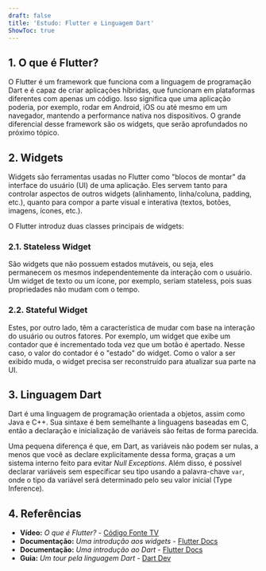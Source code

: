 ```yaml
---
draft: false
title: 'Estudo: Flutter e Linguagem Dart'
ShowToc: true
---
```


## 1. O que é Flutter?
O Flutter é um framework que funciona com a linguagem de programação Dart e é capaz de criar aplicações híbridas, que funcionam em plataformas diferentes com apenas um código. Isso significa que uma aplicação poderia, por exemplo, rodar em Android, iOS ou até mesmo em um navegador, mantendo a performance nativa nos dispositivos. O grande diferencial desse framework são os widgets, que serão aprofundados no próximo tópico.

## 2. Widgets
Widgets são ferramentas usadas no Flutter como "blocos de montar" da interface do usuário (UI) de uma aplicação. Eles servem tanto para controlar aspectos de outros widgets (alinhamento, linha/coluna, padding, etc.), quanto para compor a parte visual e interativa (textos, botões, imagens, ícones, etc.).

O Flutter introduz duas classes principais de widgets:

### 2.1. Stateless Widget
São widgets que não possuem estados mutáveis, ou seja, eles permanecem os mesmos independentemente da interação com o usuário. Um widget de texto ou um ícone, por exemplo, seriam stateless, pois suas propriedades não mudam com o tempo.

### 2.2. Stateful Widget
Estes, por outro lado, têm a característica de mudar com base na interação do usuário ou outros fatores. Por exemplo, um widget que exibe um contador que é incrementado toda vez que um botão é apertado. Nesse caso, o valor do contador é o "estado" do widget. Como o valor a ser exibido muda, o widget precisa ser reconstruído para atualizar sua parte na UI.

## 3. Linguagem Dart
Dart é uma linguagem de programação orientada a objetos, assim como Java e C++. Sua sintaxe é bem semelhante a linguagens baseadas em C, então a declaração e inicialização de variáveis são feitas de forma parecida.

Uma pequena diferença é que, em Dart, as variáveis não podem ser nulas, a menos que você as declare explicitamente dessa forma, graças a um sistema interno feito para evitar *Null Exceptions*. Além disso, é possível declarar variáveis sem especificar seu tipo usando a palavra-chave `var`, onde o tipo da variável será determinado pelo seu valor inicial (Type Inference).

## 4. Referências
* **Vídeo:** *O que é Flutter?* - [Código Fonte TV](https://www.youtube.com/watch?v=XkEA4xT34jg)
* **Documentação:** *Uma introdução aos widgets* - [Flutter Docs](https://docs.flutter.dev/get-started/fundamentals/widgets)
* **Documentação:** *Uma introdução ao Dart* - [Flutter Docs](https://docs.flutter.dev/get-started/fundamentals/dart)
* **Guia:** *Um tour pela linguagem Dart* - [Dart Dev](https://dart.dev/language#imports)